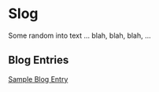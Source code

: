 # Slog

Some random into text ... blah, blah, blah, ...

## Blog Entries
[Sample Blog Entry](Sample.md)

